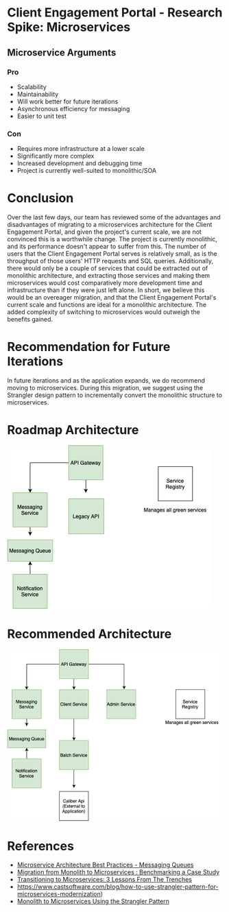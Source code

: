 # Client Engagement Portal - Research Spike: Microservices
 
## Microservice Arguments
### Pro
- Scalability
- Maintainability
- Will work better for future iterations
- Asynchronous efficiency for messaging
- Easier to unit test
### Con
- Requires more infrastructure at a lower scale
- Significantly more complex
- Increased development and debugging time
- Project is currently well-suited to monolithic/SOA
 
# Conclusion
Over the last few days, our team has reviewed some of the advantages and disadvantages of migrating to a microservices architecture for the Client Engagement Portal, and given the project's current scale, we are not convinced this is a worthwhile change. The project is currently monolithic, and its performance doesn't appear to suffer from this. The number of users that the Client Engagement Portal serves is relatively small, as is the throughput of those users' HTTP requests and SQL queries. Additionally, there would only be a couple of services that could be extracted out of monolithic architecture, and extracting those services and making them microservices would cost comparatively more development time and infrastructure than if they were just left alone. In short, we believe this would be an overeager migration, and that the Client Engagement Portal's current scale and functions are ideal for a monolithic architecture. The added complexity of switching to microservices would outweigh the benefits gained.
 
# Recommendation for Future Iterations
In future iterations and as the application expands, we do recommend moving to microservices. During this migration, we suggest using the Strangler design pattern to incrementally convert the monolithic structure to microservices.
 
# Roadmap Architecture
![Roadmap Architecture](CEP-MicroservicesStep1.png)
 
# Recommended Architecture
![Recommended Architecture](CEP-Microservices.png)
 
# References
- [Microservice Architecture Best Practices - Messaging Queues](https://www.springboottutorial.com/messaging-queues-and-asynchronous-communication-in-microservices)
- [Migration from Monolith to Microservices : Benchmarking a Case Study](https://www.researchgate.net/publication/339749917_Migration_from_Monolith_to_Microservices_Benchmarking_a_Case_Study)
- [Transitioning to Microservices: 3 Lessons From The Trenches](http://techgenix.com/transitioning-to-microservices/)
- https://www.castsoftware.com/blog/how-to-use-strangler-pattern-for-microservices-modernization)
- [Monolith to Microservices Using the Strangler Pattern](https://dzone.com/articles/monolith-to-microservices-using-the-strangler-patt)